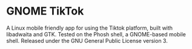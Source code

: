 # GNOME TikTok

A Linux mobile friendly app for using the Tiktok platform, built with libadwaita and GTK. Tested on the Phosh shell, a GNOME-based mobile shell. Released under the GNU General Public License version 3.